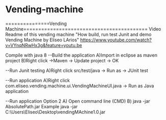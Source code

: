 # Vending-machine
===============Vending Machine========================================== 
Video Readme of this vending machine 
"How build, run test Junit and demo Vending Machine by Eliseo LArios"
https://www.youtube.com/watch?v=VYnqNRwHx3g&feature=youtu.be

Compile with  java 8
--Build the application
  A)Import in eclipse as maven project 
  B)Right click ->Maven -> Update project -> OK

--Run Junit testing
  A)Right click src/test/java -> Run as -> JUnit test

--Run application 
  A)Right click com.eliseo.vending.machine.ui.VendingMachineUI.java -> Run as Java application
 
 --Run application Option 2
  A) Open command line (CMD)
  B) java -jar AbsolutePath.jar
    Example java -jar C:\Users\Eliseo\Desktop\vendingMAchine1.0.jar 
    
    
